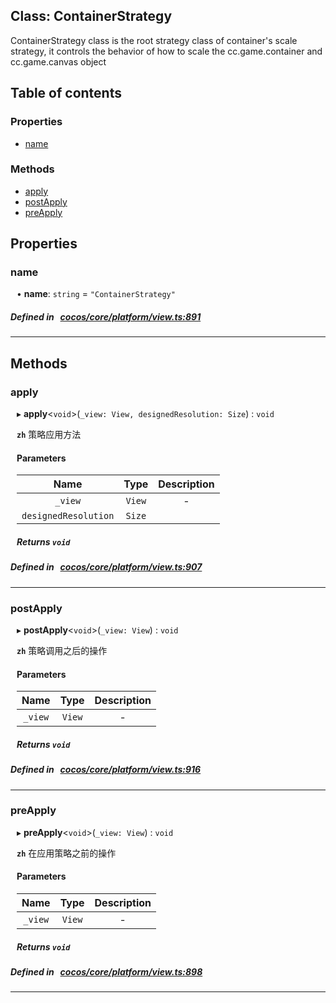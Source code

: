 
## Class: ContainerStrategy


ContainerStrategy class is the root strategy class of container&#x27;s scale strategy,
it controls the behavior of how to scale the cc.game.container and cc.game.canvas object


<div class="table-of-content">
<h2>Table of contents</h2>


### Properties

- [ name](#name)

### Methods

- [ apply](#apply)
- [ postApply](#postApply)
- [ preApply](#preApply)
</div>

## Properties


### name
<div style="margin-left: 10px;">




•  **name**:
`string`  = `"ContainerStrategy"`
</div>

##### Defined in &nbsp;   [cocos/core/platform/view.ts:891](https://github.com/cocos-creator/engine/blob/c7bf6b8a9/cocos/core/platform/view.ts#L891)&nbsp;


___

<!---->
## Methods

### apply

<div style="margin-left: 10px;">

▸   **apply**<`void`\>(`_view: View, designedResolution: Size`) : `void`



**`zh`** 策略应用方法



#### Parameters

| Name | Type | Description |
| :------: | :------: | :------: |
| `_view` | `View` | - |
| `designedResolution` | `Size` |   |


##### Returns `void`
</div>

##### Defined in &nbsp;   [cocos/core/platform/view.ts:907](https://github.com/cocos-creator/engine/blob/c7bf6b8a9/cocos/core/platform/view.ts#L907)&nbsp;
___
### postApply

<div style="margin-left: 10px;">

▸   **postApply**<`void`\>(`_view: View`) : `void`



**`zh`** 策略调用之后的操作



#### Parameters

| Name | Type | Description |
| :------: | :------: | :------: |
| `_view` | `View` | - |


##### Returns `void`
</div>

##### Defined in &nbsp;   [cocos/core/platform/view.ts:916](https://github.com/cocos-creator/engine/blob/c7bf6b8a9/cocos/core/platform/view.ts#L916)&nbsp;
___
### preApply

<div style="margin-left: 10px;">

▸   **preApply**<`void`\>(`_view: View`) : `void`



**`zh`** 在应用策略之前的操作



#### Parameters

| Name | Type | Description |
| :------: | :------: | :------: |
| `_view` | `View` | - |


##### Returns `void`
</div>

##### Defined in &nbsp;   [cocos/core/platform/view.ts:898](https://github.com/cocos-creator/engine/blob/c7bf6b8a9/cocos/core/platform/view.ts#L898)&nbsp;
___
<!---->



